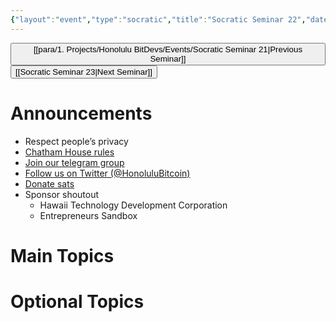 ```yaml
---
{"layout":"event","type":"socratic","title":"Socratic Seminar 22","date":"2023-05-29","tags":["bitdevs, socratic-22, bitcoin, resource"],"dg-publish":true,"dg-path":"BitDevs/Events/Socratic Seminar 22.md","permalink":"/bit-devs/events/socratic-seminar-22/","dgPassFrontmatter":true,"noteIcon":"3","created":"2023-05-12T19:02:17.526-10:00","updated":"2023-05-12T20:02:12.486-10:00"}
---
```




<button class="obsidian-button previous-seminar">[[para/1. Projects/Honolulu BitDevs/Events/Socratic Seminar 21\|Previous Seminar]]</button> <button class="obsidian-button next-seminar">[[Socratic Seminar 23\|Next Seminar]]</button>

# Announcements

- Respect people’s privacy
- [Chatham House rules](https://www.chathamhouse.org/about-us/chatham-house-rule)
- [Join our telegram group](https://t.me/+Uh9gbHO9EHFkZWJh)
- [Follow us on Twitter (@HonoluluBitcoin)](https://twitter.com/HonoluluBitcoin)
- [Donate sats](http://honolulubitdevs.com/donate)
- Sponsor shoutout
	- Hawaii Technology Development Corporation
	- Entrepreneurs Sandbox

# Main Topics


# Optional Topics
